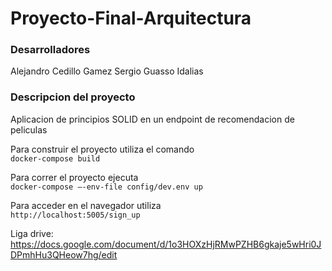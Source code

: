 # Proyecto-Final-Arquitectura
### Desarrolladores
Alejandro Cedillo Gamez
Sergio Guasso Idalias

### Descripcion del proyecto
Aplicacion de principios SOLID en un endpoint de recomendacion de peliculas

Para construir el proyecto utiliza el comando \
`docker-compose build`

Para correr el proyecto ejecuta \
`docker-compose –-env-file config/dev.env up`

Para acceder en el navegador utiliza \
`http://localhost:5005/sign_up`

Liga drive:
https://docs.google.com/document/d/1o3HOXzHjRMwPZHB6gkaje5wHri0JDPmhHu3QHeow7hg/edit
